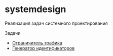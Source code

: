 # systemdesign

Реализация задач системного проектирования

Задачи

- [Ограничитель трафика](src/SystemDesign.RateLimiting/README.md)
- [Генератор идентификаторов](src/SystemDesign.SnowflakeGenerator/README.md)
